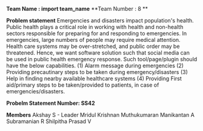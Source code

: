 **Team Name : import team_name**
**Team Number : 8 **

**Problem statement**
Emergencies and disasters impact population's health. Public health plays a critical role in working with health and non-health sectors responsible for preparing for and responding to emergencies. In emergencies, large numbers of people may require medical attention. Health care systems may be over-stretched, and public order may be threatened. Hence, we want software solution such that social media can be used in public health emergency response. Such tool/page/plugin should have the below capabilities. (1) Alarm message during emergencies (2) Providing precautinary steps to be taken during emergency/disasters (3) Help in finding nearby available healthcare systems (4) Providing First aid/primary steps to be taken/provided to patients, in case of emergencies/disasters.

**Probelm Statement Number: SS42**

**Members**
Akshay S - Leader
Mridul Krishnan
Muthukumaran
Manikantan A
Subramanian R
Shilpitha Prasad V
